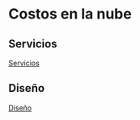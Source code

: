 # Costos en la nube

## Servicios 

[Servicios](../00_assets/costos/servicios.png)

## Diseño

[Diseño](../00_assets/costos/diseño.png)